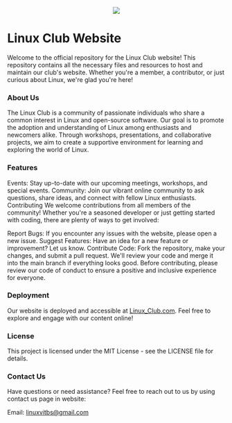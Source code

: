 <p align="center">
    <img src="https://github.com/Romit77/Linux-Club-Website-v2/blob/main/public/logo.png"/>
</a>
</p>
    
<h1>Linux Club Website</h1>
<p>Welcome to the official repository for the Linux Club website! This repository contains all the necessary files and resources to host and maintain our club's website. Whether you're a member, a contributor, or just curious about Linux, we're glad you're here!</p>

<h3>About Us</h3>
<p>The Linux Club is a community of passionate individuals who share a common interest in Linux and open-source software. Our goal is to promote the adoption and understanding of Linux among enthusiasts and newcomers alike. Through workshops, presentations, and collaborative projects, we aim to create a supportive environment for learning and exploring the world of Linux.</p>

<h3>Features</h3>
Events: Stay up-to-date with our upcoming meetings, workshops, and special events.
Community: Join our vibrant online community to ask questions, share ideas, and connect with fellow Linux enthusiasts.
Contributing
We welcome contributions from all members of the community! Whether you're a seasoned developer or just getting started with coding, there are plenty of ways to get involved:

Report Bugs: If you encounter any issues with the website, please open a new issue.
Suggest Features: Have an idea for a new feature or improvement? Let us know.
Contribute Code: Fork the repository, make your changes, and submit a pull request. We'll review your code and merge it into the main branch if everything looks good.
Before contributing, please review our code of conduct to ensure a positive and inclusive experience for everyone.

<h3>Deployment</h3>
Our website is deployed and accessible at <a href="https://linux-vitb.vercel.app/">Linux_Club.com</a>. Feel free to explore and engage with our content online!

<h3>License</h3>
This project is licensed under the MIT License - see the LICENSE file for details.

<h3>Contact Us</h3>
Have questions or need assistance? Feel free to reach out to us by using contact us page in website:

Email: linuxvitbs@gmail.com
